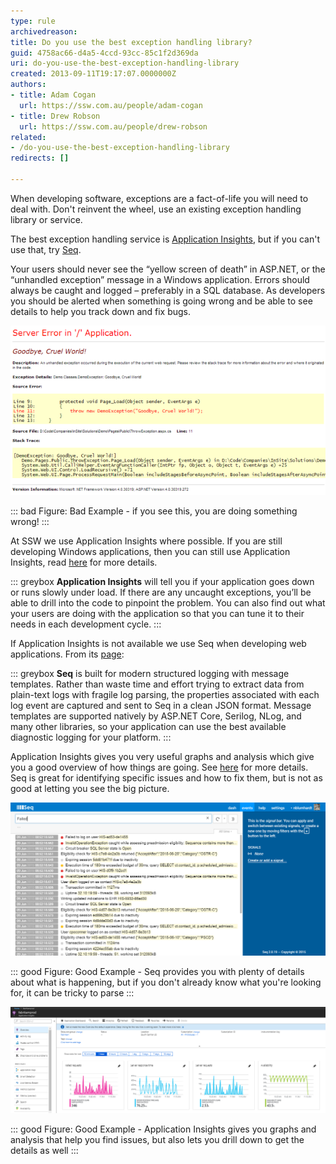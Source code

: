 ```yaml
---
type: rule
archivedreason: 
title: Do you use the best exception handling library?
guid: 4758ac66-d4a5-4ccd-93cc-85c1f2d369da
uri: do-you-use-the-best-exception-handling-library
created: 2013-09-11T19:17:07.0000000Z
authors:
- title: Adam Cogan
  url: https://ssw.com.au/people/adam-cogan
- title: Drew Robson
  url: https://ssw.com.au/people/drew-robson
related: 
- /do-you-use-the-best-exception-handling-library
redirects: []

---
```


When developing software, exceptions are a fact-of-life you will need to deal with. Don't reinvent the wheel, use an existing exception handling library or service.

The best exception handling service is [Application Insights](/rules-to-better-application-insights), but if you can't use that, try [Seq](https://datalust.co/seq).

Your users should never see the “yellow screen of death” in ASP.NET, or the “unhandled exception” message in a Windows application. Errors should always be caught and logged – preferably in a SQL database. As developers you should be alerted when something is going wrong and be able to see details to help you track down and fix bugs.

![default-asp-error-500_small](default-asp-error-500_small.png)

::: bad Figure: Bad Example - if you see this, you are doing something wrong!
:::

<!--endintro-->

At SSW we use Application Insights where possible. If you are still developing Windows applications, then you can still use Application Insights, read [here](https://docs.microsoft.com/en-us/azure/azure-monitor/app/windows-desktop) for more details.

::: greybox
**Application Insights** will tell you if your application goes down or runs slowly under load. If there are any uncaught exceptions, you’ll be able to drill into the code to pinpoint the problem. You can also find out what your users are doing with the application so that you can tune it to their needs in each development cycle.
:::

If Application Insights is not available we use Seq when developing web applications. From its [page](https://datalust.co/seq):

::: greybox
**Seq** is built for modern structured logging with message templates. Rather than waste time and effort trying to extract data from plain-text logs with fragile log parsing, the properties associated with each log event are captured and sent to Seq in a clean JSON format. Message templates are supported natively by ASP.NET Core, Serilog, NLog, and many other libraries, so your application can use the best available diagnostic logging for your platform.
:::

Application Insights gives you very useful graphs and analysis which give you a good overview of how things are going. See [here](/rules-to-better-application-insights) for more details. Seq is great for identifying specific issues and how to fix them, but is not as good at letting you see the big picture.

![xn4QHnmBS0Kx39gOv0wM_GettingStarted-1](xn4QHnmBS0Kx39gOv0wM_GettingStarted-1.png)

::: good Figure: Good Example - Seq provides you with plenty of details about what is happening, but if you don't already know what you're looking for, it can be tricky to parse
:::

![overview](overview.png)

::: good Figure: Good Example - Application Insights gives you graphs and analysis that help you find issues, but also lets you drill down to get the details as well
:::
